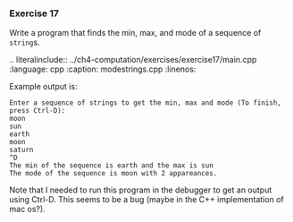 ### Exercise 17

Write a program that finds the min, max, and mode of a sequence of `string`s.

.. literalinclude:: ../ch4-computation/exercises/exercise17/main.cpp
   :language: cpp
   :caption: modestrings.cpp
   :linenos:
 
 
Example output is: 
   
``` 
Enter a sequence of strings to get the min, max and mode (To finish, press Ctrl-D):
moon
sun
earth
moon
saturn
^D
The min of the sequence is earth and the max is sun
The mode of the sequence is moon with 2 appareances.
```
Note that I needed to run this program in the debugger to get an output using Ctrl-D. 
This seems to be a bug (maybe in the C++ implementation of mac os?).